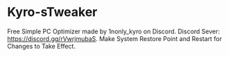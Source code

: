 # Kyro-sTweaker
Free Simple PC Optimizer made by 1nonly_kyro on Discord.
Discord Sever: https://discord.gg/rVwrjmubaS.
Make System Restore Point and Restart for Changes to Take Effect.
